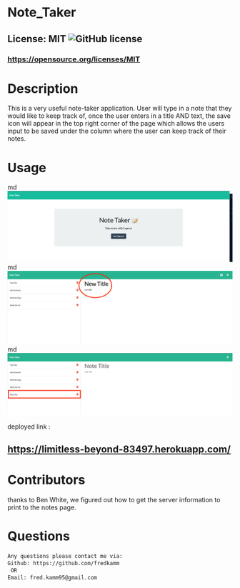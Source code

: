   # Note_Taker

  ## License: MIT  ![GitHub license](https://img.shields.io/github/license/Naereen/StrapDown.js.svg)
  ### https://opensource.org/licenses/MIT

  # Description

  This is a very useful note-taker application. User will type in a note that they would like to keep track of, once the user enters in a title AND text, the save icon will appear in the top right corner of the page which allows the users input to be saved under the column where the user can keep track of their notes.
  
  # Usage

  md![alt-text](./images/note_taker_home_page.png)
  md![alt-text](./images/note_take_test.png)
  md![alt-text](./images/note-taker_results.png)

  deployed link : 
  ## https://limitless-beyond-83497.herokuapp.com/

  # Contributors

  thanks to Ben White, we figured out how to get the server information to print to the notes page.

  # Questions

    Any questions please contact me via:
    Github: https://github.com/fredkamm
     OR
    Email: fred.kamm95@gmail.com

